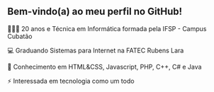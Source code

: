 ## Bem-vindo(a) ao meu perfil no GitHub!
<!--
<div align="center">
  <a href="https://github.com/brunacps">
  <img height="180em" src="https://github-readme-stats.vercel.app/api?username=brunacps&show_icons=true&theme=github_dark&include_all_commits=true&count_private=true"/>
  <img height="180em" src="https://github-readme-stats.vercel.app/api/top-langs/?username=brunacps&layout=compact&langs_count=7&theme=github_dark"/>
</div>
-->

💁🏼‍♀️ 20 anos e Técnica em Informática formada pela IFSP - Campus Cubatão

💻 Graduando Sistemas para Internet na FATEC Rubens Lara

📖 Conhecimento em HTML&CSS, Javascript, PHP, C++, C# e Java

⚡ Interessada em tecnologia como um todo

<!--
### Habilidades
<div><img src="https://img.shields.io/badge/CSS3-1572B6?style=for-the-badge&logo=css3&logoColor=white"><img src="https://img.shields.io/badge/HTML5-E34F26?style=for-the-badge&logo="><img src="https://img.shields.io/badge/Figma-F24E1E?style=for-the-badge&logo=figma&logoColor=white">
</div>
-->  
<!--  
<div align="center">
<img src="https://github-readme-stats.vercel.app/api/top-langs/?username=brunacps&layout=compact)" href="https://github.com/brunacps/github-readme-stats">
</div>
-->


